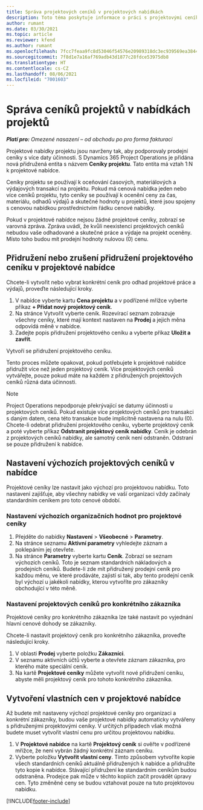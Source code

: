 ```yaml
---
title: Správa projektových ceníků v projektových nabídkách
description: Toto téma poskytuje informace o práci s projektovými ceníky v nabídkách.
author: rumant
ms.date: 03/30/2021
ms.topic: article
ms.reviewer: kfend
ms.author: rumant
ms.openlocfilehash: 7fcc7feaa9fc8d53046f54576e20989318dc3ec939569ea3844b18097512a24b
ms.sourcegitcommit: 7f8d1e7a16af769adb43d1877c28fdce53975db8
ms.translationtype: HT
ms.contentlocale: cs-CZ
ms.lasthandoff: 08/06/2021
ms.locfileid: "7001603"
---
```

# <a name="manage-project-price-lists-on-project-quotes"></a>Správa ceníků projektů v nabídkách projektů 

_**Platí pro:** Omezené nasazení – od obchodu po pro forma fakturaci_

Projektové nabídky projektu jsou navrženy tak, aby podporovaly prodejní ceníky s více daty účinnosti. S Dynamics 365 Project Operations je přidána nová přidružená entita s názvem **Ceníky projektu**. Tato entita má vztah 1:N k projektové nabídce.

Ceníky projektu se používají k oceňování časových, materiálových a výdajových transakcí na projektu. Pokud má cenová nabídka jeden nebo více ceníků projektu, tyto ceníky se používají k ocenění ceny za čas, materiálu, odhadů výdajů a skutečné hodnoty u projektů, které jsou spojeny s cenovou nabídkou prostřednictvím řádku cenové nabídky.

Pokud v projektové nabídce nejsou žádné projektové ceníky, zobrazí se varovná zpráva. Zpráva uvádí, že kvůli neexistenci projektových ceníků nebudou vaše odhadované a skutečné práce a výdaje na projekt oceněny. Místo toho budou mít prodejní hodnoty nulovou (0) cenu.

## <a name="associate-or-disassociate-a-project-price-list-on-a-project-quote"></a>Přidružení nebo zrušení přidružení projektového ceníku v projektové nabídce

Chcete-li vytvořit nebo vybrat konkrétní ceník pro odhad projektové práce a výdajů, proveďte následující kroky.

1. V nabídce vyberte kartu **Cena projektu** a v podřízené mřížce vyberte příkaz **+ Přidat nový projektový ceník**.
2. Na stránce Vytvořit vyberte ceník. Rozevírací seznam zobrazuje všechny ceníky, které mají kontext nastaven na **Prodej** a jejich měna odpovídá měně v nabídce.
4. Zadejte popis přidružení projektového ceníku a vyberte příkaz **Uložit a zavřít**.

Vytvoří se přidružení projektového ceníku.

Tento proces můžete opakovat, pokud potřebujete k projektové nabídce přidružit více než jeden projektový ceník. Více projektových ceníků vytvářejte, pouze pokud máte na každém z přidružených projektových ceníků různá data účinnosti.

> [!NOTE]
> Project Operations nepodporuje překrývající se datumy účinnosti u projektových ceníků. Pokud existuje více projektových ceníků pro transakci s daným datem, cena této transakce bude implicitně nastavena na nulu (0).
Chcete-li odebrat přidružení projektového ceníku, vyberte projektový ceník a poté vyberte příkaz **Odstranit projektový ceník nabídky**. Ceník je odebrán z projektových ceníků nabídky, ale samotný ceník není odstraněn. Odstraní se pouze přidružení k nabídce.

## <a name="set-up-default-project-price-lists-on-a-quote"></a>Nastavení výchozích projektových ceníků v nabídce

Projektové ceníky lze nastavit jako výchozí pro projektovou nabídku. Toto nastavení zajišťuje, aby všechny nabídky ve vaší organizaci vždy začínaly standardním ceníkem pro toto cenové období.

### <a name="set-up-organizational-default-for-project-price-lists"></a>Nastavení výchozích organizačních hodnot pro projektové ceníky

1. Přejděte do nabídky **Nastavení** > **Všeobecné** > **Parametry**.
2. Na stránce seznamu **Aktivní parametry** vyhledejte záznam a poklepáním jej otevřete. 
3. Na stránce **Parametry** vyberte kartu **Ceník**. Zobrazí se seznam výchozích ceníků. Toto je seznam standardních nákladových a prodejních ceníků. Budete-li zde mít přidružený prodejní ceník pro každou měnu, ve které prodáváte, zajistí si tak, aby tento prodejní ceník byl výchozí u jakékoli nabídky, kterou vytvoříte pro zákazníky obchodující v této měně.

### <a name="set-up-customer-specific-project-price-lists"></a>Nastavení projektových ceníků pro konkrétního zákazníka

Projektové ceníky pro konkrétního zákazníka lze také nastavit po vyjednání hlavní cenové dohody se zákazníky.

Chcete-li nastavit projektový ceník pro konkrétního zákazníka, proveďte následující kroky.

1. V oblasti **Prodej** vyberte položku **Zákazníci**.
2. V seznamu aktivních účtů vyberte a otevřete záznam zákazníka, pro kterého máte speciální ceník.
3. Na kartě **Projektové ceníky** můžete vytvořit nové přidružení ceníku, abyste měli projektový ceník pro tohoto konkrétního zákazníka.

## <a name="create-custom-pricing-on-a-project-quote"></a>Vytvoření vlastních cen v projektové nabídce

Až budete mít nastaveny výchozí projektové ceníky pro organizaci a konkrétní zákazníky, budou vaše projektové nabídky automaticky vytvářeny s přidruženými projektovými ceníky. V určitých případech však možná budete muset vytvořit vlastní cenu pro určitou projektovou nabídku. 

1. V **Projektové nabídce** na kartě **Projektový ceník** si ověřte v podřízené mřížce, že není vybrán žádný konkrétní záznam ceníku.
2. Vyberte položku **Vytvořit vlastní ceny**. Tímto způsobem vytvoříte kopie všech standardních ceníků aktuálně přidružených k nabídce a přidružíte tyto kopie k nabídce. Stávající přidružení ke standardním ceníkům budou odstraněna. Prodejce pak může v těchto kopiích začít provádět úpravy cen. Tyto změněné ceny se budou vztahovat pouze na tuto projektovou nabídku.


[!INCLUDE[footer-include](../../includes/footer-banner.md)]
